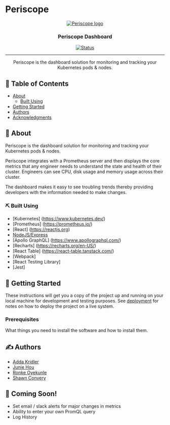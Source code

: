 # Periscope

<p align="center">
  <a href="" rel="noopener">
 <img src="https://github.com/oslabs-beta/Periscope/raw/dev/dashboard/client/assets/periscopeLogo.png" alt="Periscope logo"></a>
</p>

<h3 align="center">Periscope Dashboard</h3>

<div align="center">

  [![Status](https://img.shields.io/badge/status-active-success.svg)]() 

</div>

---

<p align="center"> Periscope is the dashboard solution for monitoring and tracking your Kubernetes pods & nodes.
    <br> 
</p>

## 📝 Table of Contents
- [About](#about)
  - [Built Using](#built_using)
- [Getting Started](#getting_started)
- [Authors](#authors)
- [Acknowledgments](#acknowledgement)

## 🧐 About <a name = "about"></a>
<p> Periscope is the dashboard solution for monitoring and tracking your Kubernetes pods & nodes. </p>

<p> Periscope integrates with a Prometheus server and then displays the core metrics that any engineer needs to understand the state and health of their cluster. 
Engineers can see CPU, disk usage and memory usage across their cluster. </p>

<p> The dashboard makes it easy to see troubling trends thereby providing developers with the information needed to make changes. </p>

### ⛏️ Built Using <a name = "built_using"></a>
- [Kubernetes] (https://www.kubernetes.dev/)
- [Prometheus] (https://prometheus.io/)
- [React] (https://reactjs.org)
- [NodeJS/Express](https://expressjs.com/)
- [Apollo GraphQL] (https://www.apollographql.com/)
- [Recharts] (https://recharts.org/en-US/)
- [React Table] (https://react-table.tanstack.com/)
- [Webpack] 
- [React Testing Library]
- [Jest]

## 🏁 Getting Started <a name = "getting_started"></a>
These instructions will get you a copy of the project up and running on your local machine for development and testing purposes. See [deployment](#deployment) for notes on how to deploy the project on a live system.

### Prerequisites
What things you need to install the software and how to install them.


## ✍️ Authors <a name = "authors"></a>
- [Adda Kridler](https://github.com/addakridler)
- [Junie Hou](https://github.com/selilac)
- [Ronke Oyekunle](https://github.com/ronke11)
- [Shawn Convery](https://github.com/smconvery)

## 🎉 Coming Soon! <a name = "coming_soon"></a>
- Set email / slack alerts for major changes in metrics
- Ability to enter your own PromQL query 
- Log History

